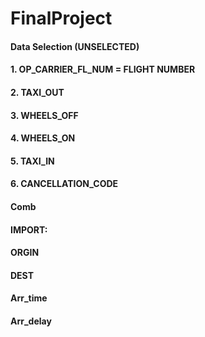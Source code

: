 # FinalProject 
#### Data Selection (UNSELECTED)
#### 1.	OP_CARRIER_FL_NUM = FLIGHT NUMBER
#### 2.	TAXI_OUT
#### 3.	WHEELS_OFF
#### 4.	WHEELS_ON
#### 5.	TAXI_IN
#### 6.	CANCELLATION_CODE

#### Comb


#### IMPORT:
#### ORGIN
#### DEST
#### Arr_time
#### Arr_delay

